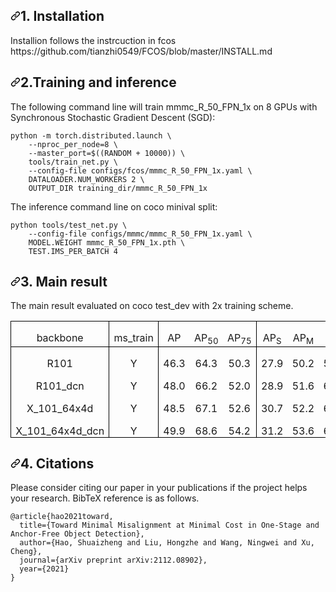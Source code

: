 <h2 dir="auto"><a id="user-content-inference" class="anchor" aria-hidden="true" href="#inference"><svg class="octicon octicon-link" viewBox="0 0 16 16" version="1.1" width="16" height="16" aria-hidden="true"><path fill-rule="evenodd" d="M7.775 3.275a.75.75 0 001.06 1.06l1.25-1.25a2 2 0 112.83 2.83l-2.5 2.5a2 2 0 01-2.83 0 .75.75 0 00-1.06 1.06 3.5 3.5 0 004.95 0l2.5-2.5a3.5 3.5 0 00-4.95-4.95l-1.25 1.25zm-4.69 9.64a2 2 0 010-2.83l2.5-2.5a2 2 0 012.83 0 .75.75 0 001.06-1.06 3.5 3.5 0 00-4.95 0l-2.5 2.5a3.5 3.5 0 004.95 4.95l1.25-1.25a.75.75 0 00-1.06-1.06l-1.25 1.25a2 2 0 01-2.83 0z"></path></svg></a>1. Installation</h2>
Installion follows the instrcuction in fcos https://github.com/tianzhi0549/FCOS/blob/master/INSTALL.md
</code></pre></div>

<h2 dir="auto"><a id="user-content-inference" class="anchor" aria-hidden="true" href="#inference"><svg class="octicon octicon-link" viewBox="0 0 16 16" version="1.1" width="16" height="16" aria-hidden="true"><path fill-rule="evenodd" d="M7.775 3.275a.75.75 0 001.06 1.06l1.25-1.25a2 2 0 112.83 2.83l-2.5 2.5a2 2 0 01-2.83 0 .75.75 0 00-1.06 1.06 3.5 3.5 0 004.95 0l2.5-2.5a3.5 3.5 0 00-4.95-4.95l-1.25 1.25zm-4.69 9.64a2 2 0 010-2.83l2.5-2.5a2 2 0 012.83 0 .75.75 0 001.06-1.06 3.5 3.5 0 00-4.95 0l-2.5 2.5a3.5 3.5 0 004.95 4.95l1.25-1.25a.75.75 0 00-1.06-1.06l-1.25 1.25a2 2 0 01-2.83 0z"></path></svg></a>2.Training and inference</h2>
<p dir="auto">The following command line will train mmmc_R_50_FPN_1x on 8 GPUs with Synchronous Stochastic Gradient Descent (SGD):</p>
<div class="snippet-clipboard-content position-relative overflow-auto" data-snippet-clipboard-copy-content="python -m torch.distributed.launch \
    --nproc_per_node=8 \
    --master_port=$((RANDOM + 10000)) \
    tools/train_net.py \
    --config-file configs/mmmc/mmmc_R_50_FPN_1x.yaml \
    DATALOADER.NUM_WORKERS 2 \
    OUTPUT_DIR training_dir/mmmc_R_50_FPN_1x"><pre><code>python -m torch.distributed.launch \
    --nproc_per_node=8 \
    --master_port=$((RANDOM + 10000)) \
    tools/train_net.py \
    --config-file configs/fcos/mmmc_R_50_FPN_1x.yaml \
    DATALOADER.NUM_WORKERS 2 \
    OUTPUT_DIR training_dir/mmmc_R_50_FPN_1x
</code></pre></div>
<p dir="auto">The inference command line on coco minival split:</p>
<div class="snippet-clipboard-content position-relative overflow-auto" data-snippet-clipboard-copy-content="python tools/test_net.py \
    --config-file configs/fcos/fcos_imprv_R_50_FPN_1x.yaml \
    MODEL.WEIGHT MMMMC_R_50_FPN_1x.pth \
    TEST.IMS_PER_BATCH 4    "><pre><code>python tools/test_net.py \
    --config-file configs/mmmc/mmmc_R_50_FPN_1x.yaml \
    MODEL.WEIGHT mmmc_R_50_FPN_1x.pth \
    TEST.IMS_PER_BATCH 4    
</code></pre></div>

<h2 dir="auto"><a id="user-content-inference" class="anchor" aria-hidden="true" href="#inference"><svg class="octicon octicon-link" viewBox="0 0 16 16" version="1.1" width="16" height="16" aria-hidden="true"><path fill-rule="evenodd" d="M7.775 3.275a.75.75 0 001.06 1.06l1.25-1.25a2 2 0 112.83 2.83l-2.5 2.5a2 2 0 01-2.83 0 .75.75 0 00-1.06 1.06 3.5 3.5 0 004.95 0l2.5-2.5a3.5 3.5 0 00-4.95-4.95l-1.25 1.25zm-4.69 9.64a2 2 0 010-2.83l2.5-2.5a2 2 0 012.83 0 .75.75 0 001.06-1.06 3.5 3.5 0 00-4.95 0l-2.5 2.5a3.5 3.5 0 004.95 4.95l1.25-1.25a.75.75 0 00-1.06-1.06l-1.25 1.25a2 2 0 01-2.83 0z"></path></svg></a>3. Main result</h2>
The main result evaluated on coco test_dev with 2x training scheme.
<table class=MsoTableGrid border=1 cellspacing=0 cellpadding=0
 style='border-collapse:collapse;border:none;mso-border-alt:solid windowtext .5pt;
 mso-yfti-tbllook:1184;mso-padding-alt:0in 5.4pt 0in 5.4pt'>
 <tr style='mso-yfti-irow:0;mso-yfti-firstrow:yes'>
  <td width=124 valign=top style='width:93.15pt;border:solid windowtext 1.0pt;
  mso-border-alt:solid windowtext .5pt;padding:0in 5.4pt 0in 5.4pt'>
  <p class=MsoNormal align=center style='margin-bottom:0in;text-align:center;
  line-height:normal'>backbone</p>
  </td>
  <td width=68 valign=top style='width:51.25pt;border:solid windowtext 1.0pt;
  border-left:none;mso-border-left-alt:solid windowtext .5pt;mso-border-alt:
  solid windowtext .5pt;padding:0in 5.4pt 0in 5.4pt'>
  <p class=MsoNormal align=center style='margin-bottom:0in;text-align:center;
  line-height:normal'><span class=SpellE>ms_train</span></p>
  </td>
  <td width=65 valign=top style='width:48.75pt;border-top:solid windowtext 1.0pt;
  border-left:none;border-bottom:solid windowtext 1.0pt;border-right:none;
  mso-border-left-alt:solid windowtext .5pt;mso-border-top-alt:solid windowtext .5pt;
  mso-border-left-alt:solid windowtext .5pt;mso-border-bottom-alt:solid windowtext .5pt;
  padding:0in 5.4pt 0in 5.4pt'>
  <p class=MsoNormal align=center style='margin-bottom:0in;text-align:center;
  line-height:normal'>AP</p>
  </td>
  <td width=47 valign=top style='width:35.6pt;border-top:solid windowtext 1.0pt;
  border-left:none;border-bottom:solid windowtext 1.0pt;border-right:none;
  mso-border-top-alt:solid windowtext .5pt;mso-border-bottom-alt:solid windowtext .5pt;
  padding:0in 5.4pt 0in 5.4pt'>
  <p class=MsoNormal align=center style='margin-bottom:0in;text-align:center;
  line-height:normal'>AP<sub>50</sub></p>
  </td>
  <td width=47 valign=top style='width:35.6pt;border:solid windowtext 1.0pt;
  border-left:none;mso-border-top-alt:solid windowtext .5pt;mso-border-bottom-alt:
  solid windowtext .5pt;mso-border-right-alt:solid windowtext .5pt;padding:
  0in 5.4pt 0in 5.4pt'>
  <p class=MsoNormal align=center style='margin-bottom:0in;text-align:center;
  line-height:normal'>AP<sub>75</sub></p>
  </td>
  <td width=45 valign=top style='width:33.95pt;border-top:solid windowtext 1.0pt;
  border-left:none;border-bottom:solid windowtext 1.0pt;border-right:none;
  mso-border-left-alt:solid windowtext .5pt;mso-border-top-alt:solid windowtext .5pt;
  mso-border-left-alt:solid windowtext .5pt;mso-border-bottom-alt:solid windowtext .5pt;
  padding:0in 5.4pt 0in 5.4pt'>
  <p class=MsoNormal align=center style='margin-bottom:0in;text-align:center;
  line-height:normal'>AP<sub>S</sub></p>
  </td>
  <td width=49 valign=top style='width:36.45pt;border-top:solid windowtext 1.0pt;
  border-left:none;border-bottom:solid windowtext 1.0pt;border-right:none;
  mso-border-top-alt:solid windowtext .5pt;mso-border-bottom-alt:solid windowtext .5pt;
  padding:0in 5.4pt 0in 5.4pt'>
  <p class=MsoNormal align=center style='margin-bottom:0in;text-align:center;
  line-height:normal'>AP<sub>M</sub></p>
  </td>
  <td width=47 valign=top style='width:35.15pt;border:solid windowtext 1.0pt;
  border-left:none;mso-border-top-alt:solid windowtext .5pt;mso-border-bottom-alt:
  solid windowtext .5pt;mso-border-right-alt:solid windowtext .5pt;padding:
  0in 5.4pt 0in 5.4pt'>
  <p class=MsoNormal align=center style='margin-bottom:0in;text-align:center;
  line-height:normal'>AP<sub>L</sub></p>
  </td>
  <td width=45 valign=top style='width:34.1pt;border:solid windowtext 1.0pt;
  border-left:none;mso-border-left-alt:solid windowtext .5pt;mso-border-alt:
  solid windowtext .5pt;padding:0in 5.4pt 0in 5.4pt'>
  <p class=MsoNormal align=center style='margin-bottom:0in;text-align:center;
  line-height:normal'>File</p>
  </td>
 </tr>
 <tr style='mso-yfti-irow:1'>
  <td width=124 valign=top style='width:93.15pt;border-top:none;border-left:
  solid windowtext 1.0pt;border-bottom:none;border-right:solid windowtext 1.0pt;
  mso-border-top-alt:solid windowtext .5pt;mso-border-top-alt:solid windowtext .5pt;
  mso-border-left-alt:solid windowtext .5pt;mso-border-right-alt:solid windowtext .5pt;
  padding:0in 5.4pt 0in 5.4pt'>
  <p class=MsoNormal align=center style='margin-bottom:0in;text-align:center;
  line-height:normal'>R101</p>
  </td>
  <td width=68 valign=top style='width:51.25pt;border:none;border-right:solid windowtext 1.0pt;
  mso-border-top-alt:solid windowtext .5pt;mso-border-left-alt:solid windowtext .5pt;
  mso-border-top-alt:solid windowtext .5pt;mso-border-left-alt:solid windowtext .5pt;
  mso-border-right-alt:solid windowtext .5pt;padding:0in 5.4pt 0in 5.4pt'>
  <p class=MsoNormal align=center style='margin-bottom:0in;text-align:center;
  line-height:normal'>Y</p>
  </td>
  <td width=65 valign=top style='width:48.75pt;border:none;mso-border-top-alt:
  solid windowtext .5pt;mso-border-left-alt:solid windowtext .5pt;padding:0in 5.4pt 0in 5.4pt'>
  <p class=MsoNormal align=center style='margin-bottom:0in;text-align:center;
  line-height:normal'>46.3</p>
  </td>
  <td width=47 valign=top style='width:35.6pt;border:none;mso-border-top-alt:
  solid windowtext .5pt;padding:0in 5.4pt 0in 5.4pt'>
  <p class=MsoNormal align=center style='margin-bottom:0in;text-align:center;
  line-height:normal'>64.3</p>
  </td>
  <td width=47 valign=top style='width:35.6pt;border:none;border-right:solid windowtext 1.0pt;
  mso-border-top-alt:solid windowtext .5pt;mso-border-top-alt:solid windowtext .5pt;
  mso-border-right-alt:solid windowtext .5pt;padding:0in 5.4pt 0in 5.4pt'>
  <p class=MsoNormal align=center style='margin-bottom:0in;text-align:center;
  line-height:normal'>50.3</p>
  </td>
  <td width=45 valign=top style='width:33.95pt;border:none;mso-border-top-alt:
  solid windowtext .5pt;mso-border-left-alt:solid windowtext .5pt;padding:0in 5.4pt 0in 5.4pt'>
  <p class=MsoNormal align=center style='margin-bottom:0in;text-align:center;
  line-height:normal'>27.9</p>
  </td>
  <td width=49 valign=top style='width:36.45pt;border:none;mso-border-top-alt:
  solid windowtext .5pt;padding:0in 5.4pt 0in 5.4pt'>
  <p class=MsoNormal align=center style='margin-bottom:0in;text-align:center;
  line-height:normal'>50.2</p>
  </td>
  <td width=47 valign=top style='width:35.15pt;border:none;border-right:solid windowtext 1.0pt;
  mso-border-top-alt:solid windowtext .5pt;mso-border-top-alt:solid windowtext .5pt;
  mso-border-right-alt:solid windowtext .5pt;padding:0in 5.4pt 0in 5.4pt'>
  <p class=MsoNormal align=center style='margin-bottom:0in;text-align:center;
  line-height:normal'>57.9</p>
  </td>
  <td width=45 valign=top style='width:34.1pt;border:none;border-right:solid windowtext 1.0pt;
  mso-border-top-alt:solid windowtext .5pt;mso-border-left-alt:solid windowtext .5pt;
  mso-border-top-alt:solid windowtext .5pt;mso-border-left-alt:solid windowtext .5pt;
  mso-border-right-alt:solid windowtext .5pt;padding:0in 5.4pt 0in 5.4pt'>
  <p class=MsoNormal align=center style='margin-bottom:0in;text-align:center;
  line-height:normal'><a
  href="https://drive.google.com/file/d/1pFuby03mUxJAg0UkghgXcT4MVmIysnUD/view?usp=sharing"><span
  class=SpellE>model_final.pth</span></a></p>
  </td>
 </tr>
 <tr style='mso-yfti-irow:2'>
  <td width=124 valign=top style='width:93.15pt;border-top:none;border-left:
  solid windowtext 1.0pt;border-bottom:none;border-right:solid windowtext 1.0pt;
  mso-border-left-alt:solid windowtext .5pt;mso-border-right-alt:solid windowtext .5pt;
  padding:0in 5.4pt 0in 5.4pt'>
  <p class=MsoNormal align=center style='margin-bottom:0in;text-align:center;
  line-height:normal'>R101_dcn</p>
  </td>
  <td width=68 valign=top style='width:51.25pt;border:none;border-right:solid windowtext 1.0pt;
  mso-border-left-alt:solid windowtext .5pt;mso-border-left-alt:solid windowtext .5pt;
  mso-border-right-alt:solid windowtext .5pt;padding:0in 5.4pt 0in 5.4pt'>
  <p class=MsoNormal align=center style='margin-bottom:0in;text-align:center;
  line-height:normal'>Y</p>
  </td>
  <td width=65 valign=top style='width:48.75pt;border:none;mso-border-left-alt:
  solid windowtext .5pt;padding:0in 5.4pt 0in 5.4pt'>
  <p class=MsoNormal align=center style='margin-bottom:0in;text-align:center;
  line-height:normal'>48.0</p>
  </td>
  <td width=47 valign=top style='width:35.6pt;border:none;padding:0in 5.4pt 0in 5.4pt'>
  <p class=MsoNormal align=center style='margin-bottom:0in;text-align:center;
  line-height:normal'>66.2</p>
  </td>
  <td width=47 valign=top style='width:35.6pt;border:none;border-right:solid windowtext 1.0pt;
  mso-border-right-alt:solid windowtext .5pt;padding:0in 5.4pt 0in 5.4pt'>
  <p class=MsoNormal align=center style='margin-bottom:0in;text-align:center;
  line-height:normal'>52.0</p>
  </td>
  <td width=45 valign=top style='width:33.95pt;border:none;mso-border-left-alt:
  solid windowtext .5pt;padding:0in 5.4pt 0in 5.4pt'>
  <p class=MsoNormal align=center style='margin-bottom:0in;text-align:center;
  line-height:normal'>28.9</p>
  </td>
  <td width=49 valign=top style='width:36.45pt;border:none;padding:0in 5.4pt 0in 5.4pt'>
  <p class=MsoNormal align=center style='margin-bottom:0in;text-align:center;
  line-height:normal'>51.6</p>
  </td>
  <td width=47 valign=top style='width:35.15pt;border:none;border-right:solid windowtext 1.0pt;
  mso-border-right-alt:solid windowtext .5pt;padding:0in 5.4pt 0in 5.4pt'>
  <p class=MsoNormal align=center style='margin-bottom:0in;text-align:center;
  line-height:normal'>61.1</p>
  </td>
  <td width=45 valign=top style='width:34.1pt;border:none;border-right:solid windowtext 1.0pt;
  mso-border-left-alt:solid windowtext .5pt;mso-border-left-alt:solid windowtext .5pt;
  mso-border-right-alt:solid windowtext .5pt;padding:0in 5.4pt 0in 5.4pt'>
  <p class=MsoNormal align=center style='margin-bottom:0in;text-align:center;
  line-height:normal'><a
  href="https://drive.google.com/file/d/1y7FcWvMIPgIPJMtr0h2hV2eLCkp0VSHc/view?usp=sharing"><span
  class=SpellE>model_final.pth</span></a></p>
  </td>
 </tr>
 <tr style='mso-yfti-irow:3'>
  <td width=124 valign=top style='width:93.15pt;border-top:none;border-left:
  solid windowtext 1.0pt;border-bottom:none;border-right:solid windowtext 1.0pt;
  mso-border-left-alt:solid windowtext .5pt;mso-border-right-alt:solid windowtext .5pt;
  padding:0in 5.4pt 0in 5.4pt'>
  <p class=MsoNormal align=center style='margin-bottom:0in;text-align:center;
  line-height:normal'>X_101_64x4d</p>
  </td>
  <td width=68 valign=top style='width:51.25pt;border:none;border-right:solid windowtext 1.0pt;
  mso-border-left-alt:solid windowtext .5pt;mso-border-left-alt:solid windowtext .5pt;
  mso-border-right-alt:solid windowtext .5pt;padding:0in 5.4pt 0in 5.4pt'>
  <p class=MsoNormal align=center style='margin-bottom:0in;text-align:center;
  line-height:normal'>Y</p>
  </td>
  <td width=65 valign=top style='width:48.75pt;border:none;mso-border-left-alt:
  solid windowtext .5pt;padding:0in 5.4pt 0in 5.4pt'>
  <p class=MsoNormal align=center style='margin-bottom:0in;text-align:center;
  line-height:normal'>48.5</p>
  </td>
  <td width=47 valign=top style='width:35.6pt;border:none;padding:0in 5.4pt 0in 5.4pt'>
  <p class=MsoNormal align=center style='margin-bottom:0in;text-align:center;
  line-height:normal'>67.1</p>
  </td>
  <td width=47 valign=top style='width:35.6pt;border:none;border-right:solid windowtext 1.0pt;
  mso-border-right-alt:solid windowtext .5pt;padding:0in 5.4pt 0in 5.4pt'>
  <p class=MsoNormal align=center style='margin-bottom:0in;text-align:center;
  line-height:normal'>52.6</p>
  </td>
  <td width=45 valign=top style='width:33.95pt;border:none;mso-border-left-alt:
  solid windowtext .5pt;padding:0in 5.4pt 0in 5.4pt'>
  <p class=MsoNormal align=center style='margin-bottom:0in;text-align:center;
  line-height:normal'>30.7</p>
  </td>
  <td width=49 valign=top style='width:36.45pt;border:none;padding:0in 5.4pt 0in 5.4pt'>
  <p class=MsoNormal align=center style='margin-bottom:0in;text-align:center;
  line-height:normal'>52.2</p>
  </td>
  <td width=47 valign=top style='width:35.15pt;border:none;border-right:solid windowtext 1.0pt;
  mso-border-right-alt:solid windowtext .5pt;padding:0in 5.4pt 0in 5.4pt'>
  <p class=MsoNormal align=center style='margin-bottom:0in;text-align:center;
  line-height:normal'>60.2</p>
  </td>
  <td width=45 valign=top style='width:34.1pt;border:none;border-right:solid windowtext 1.0pt;
  mso-border-left-alt:solid windowtext .5pt;mso-border-left-alt:solid windowtext .5pt;
  mso-border-right-alt:solid windowtext .5pt;padding:0in 5.4pt 0in 5.4pt'>
  <p class=MsoNormal align=center style='margin-bottom:0in;text-align:center;
  line-height:normal'><a
  href="https://drive.google.com/file/d/1XP3QSJlWZgePAtfB059_Q6_tl0euXJzx/view?usp=sharing"><span
  class=SpellE>model_final.pth</span></a></p>
  </td>
 </tr>
 <tr style='mso-yfti-irow:4;mso-yfti-lastrow:yes'>
  <td width=124 valign=top style='width:93.15pt;border:solid windowtext 1.0pt;
  border-top:none;mso-border-left-alt:solid windowtext .5pt;mso-border-bottom-alt:
  solid windowtext .5pt;mso-border-right-alt:solid windowtext .5pt;padding:
  0in 5.4pt 0in 5.4pt'>
  <p class=MsoNormal align=center style='margin-bottom:0in;text-align:center;
  line-height:normal'>X_101_64x4d_dcn</p>
  </td>
  <td width=68 valign=top style='width:51.25pt;border-top:none;border-left:
  none;border-bottom:solid windowtext 1.0pt;border-right:solid windowtext 1.0pt;
  mso-border-left-alt:solid windowtext .5pt;mso-border-left-alt:solid windowtext .5pt;
  mso-border-bottom-alt:solid windowtext .5pt;mso-border-right-alt:solid windowtext .5pt;
  padding:0in 5.4pt 0in 5.4pt'>
  <p class=MsoNormal align=center style='margin-bottom:0in;text-align:center;
  line-height:normal'>Y</p>
  </td>
  <td width=65 valign=top style='width:48.75pt;border:none;border-bottom:solid windowtext 1.0pt;
  mso-border-left-alt:solid windowtext .5pt;mso-border-left-alt:solid windowtext .5pt;
  mso-border-bottom-alt:solid windowtext .5pt;padding:0in 5.4pt 0in 5.4pt'>
  <p class=MsoNormal align=center style='margin-bottom:0in;text-align:center;
  line-height:normal'>49.9</p>
  </td>
  <td width=47 valign=top style='width:35.6pt;border:none;border-bottom:solid windowtext 1.0pt;
  mso-border-bottom-alt:solid windowtext .5pt;padding:0in 5.4pt 0in 5.4pt'>
  <p class=MsoNormal align=center style='margin-bottom:0in;text-align:center;
  line-height:normal'>68.6</p>
  </td>
  <td width=47 valign=top style='width:35.6pt;border-top:none;border-left:none;
  border-bottom:solid windowtext 1.0pt;border-right:solid windowtext 1.0pt;
  mso-border-bottom-alt:solid windowtext .5pt;mso-border-right-alt:solid windowtext .5pt;
  padding:0in 5.4pt 0in 5.4pt'>
  <p class=MsoNormal align=center style='margin-bottom:0in;text-align:center;
  line-height:normal'>54.2</p>
  </td>
  <td width=45 valign=top style='width:33.95pt;border:none;border-bottom:solid windowtext 1.0pt;
  mso-border-left-alt:solid windowtext .5pt;mso-border-left-alt:solid windowtext .5pt;
  mso-border-bottom-alt:solid windowtext .5pt;padding:0in 5.4pt 0in 5.4pt'>
  <p class=MsoNormal align=center style='margin-bottom:0in;text-align:center;
  line-height:normal'>31.2</p>
  </td>
  <td width=49 valign=top style='width:36.45pt;border:none;border-bottom:solid windowtext 1.0pt;
  mso-border-bottom-alt:solid windowtext .5pt;padding:0in 5.4pt 0in 5.4pt'>
  <p class=MsoNormal align=center style='margin-bottom:0in;text-align:center;
  line-height:normal'>53.6</p>
  </td>
  <td width=47 valign=top style='width:35.15pt;border-top:none;border-left:
  none;border-bottom:solid windowtext 1.0pt;border-right:solid windowtext 1.0pt;
  mso-border-bottom-alt:solid windowtext .5pt;mso-border-right-alt:solid windowtext .5pt;
  padding:0in 5.4pt 0in 5.4pt'>
  <p class=MsoNormal align=center style='margin-bottom:0in;text-align:center;
  line-height:normal'>62.8</p>
  </td>
  <td width=45 valign=top style='width:34.1pt;border-top:none;border-left:none;
  border-bottom:solid windowtext 1.0pt;border-right:solid windowtext 1.0pt;
  mso-border-left-alt:solid windowtext .5pt;mso-border-left-alt:solid windowtext .5pt;
  mso-border-bottom-alt:solid windowtext .5pt;mso-border-right-alt:solid windowtext .5pt;
  padding:0in 5.4pt 0in 5.4pt'>
  <p class=MsoNormal align=center style='margin-bottom:0in;text-align:center;
  line-height:normal'><a
  href="https://drive.google.com/file/d/1OH7-sT-pFekUiF-r1cewNr19C3pv17Ft/view?usp=sharing"><span
  class=SpellE>model_final.pth</span></a></p>
  </td>
 </tr>
</table>

<h2 dir="auto"><a id="user-content-inference" class="anchor" aria-hidden="true" href="#inference"><svg class="octicon octicon-link" viewBox="0 0 16 16" version="1.1" width="16" height="16" aria-hidden="true"><path fill-rule="evenodd" d="M7.775 3.275a.75.75 0 001.06 1.06l1.25-1.25a2 2 0 112.83 2.83l-2.5 2.5a2 2 0 01-2.83 0 .75.75 0 00-1.06 1.06 3.5 3.5 0 004.95 0l2.5-2.5a3.5 3.5 0 00-4.95-4.95l-1.25 1.25zm-4.69 9.64a2 2 0 010-2.83l2.5-2.5a2 2 0 012.83 0 .75.75 0 001.06-1.06 3.5 3.5 0 00-4.95 0l-2.5 2.5a3.5 3.5 0 004.95 4.95l1.25-1.25a.75.75 0 00-1.06-1.06l-1.25 1.25a2 2 0 01-2.83 0z"></path></svg></a>4. Citations</h2>
<p dir="auto">Please consider citing our paper in your publications if the project helps your research. BibTeX reference is as follows.</p>
<div class="snippet-clipboard-content position-relative overflow-auto" data-snippet-clipboard-copy-content="@article{hao2021toward,
  title={Toward Minimal Misalignment at Minimal Cost in One-Stage and Anchor-Free Object Detection},
  author={Hao, Shuaizheng and Liu, Hongzhe and Wang, Ningwei and Xu, Cheng},
  journal={arXiv preprint arXiv:2112.08902},
  year={2021}
}"><pre><code>@article{hao2021toward,
  title={Toward Minimal Misalignment at Minimal Cost in One-Stage and Anchor-Free Object Detection},
  author={Hao, Shuaizheng and Liu, Hongzhe and Wang, Ningwei and Xu, Cheng},
  journal={arXiv preprint arXiv:2112.08902},
  year={2021}
}
</code></pre></div>
